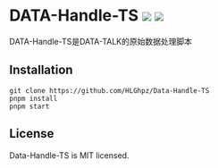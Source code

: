# DATA-Handle-TS ![](https://img.shields.io/badge/license-MIT-blue) ![](https://img.shields.io/badge/DATA-Handle-brightgreen)

DATA-Handle-TS是DATA-TALK的原始数据处理脚本

## Installation
```
git clone https://github.com/HLGhpz/Data-Handle-TS
pnpm install
pnpm start
```
## License
Data-Handle-TS is MIT licensed.

